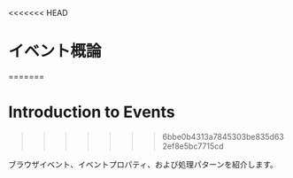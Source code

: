 <<<<<<< HEAD
# イベント概論
=======
# Introduction to Events
>>>>>>> 6bbe0b4313a7845303be835d632ef8e5bc7715cd

ブラウザイベント、イベントプロパティ、および処理パターンを紹介します。
